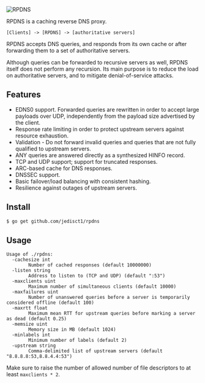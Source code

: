 ![RPDNS](https://raw.github.com/jedisct1/rpdns/master/rpdns.png)

RPDNS is a caching reverse DNS proxy.

```
[Clients] -> [RPDNS] -> [authoritative servers]
```

RPDNS accepts DNS queries, and responds from its own cache or after
forwarding them to a set of authoritative servers.

Although queries can be forwarded to recursive servers as well, RPDNS
itself does not perform any recursion. Its main purpose is to reduce
the load on authoritative servers, and to mitigate denial-of-service
attacks.

Features
--------

* EDNS0 support. Forwarded queries are rewritten in order to accept
large payloads over UDP, independently from the payload size
advertised by the client.
* Response rate limiting in order to protect upstream servers against
resource exhaustion.
* Validation - Do not forward invalid queries and queries that are not
fully qualified to upstream servers.
* ANY queries are answered directly as a synthesized HINFO record.
* TCP and UDP support; support for truncated responses.
* ARC-based cache for DNS responses.
* DNSSEC support.
* Basic failover/load balancing with consistent hashing.
* Resilience against outages of upstream servers.

Install
-------

```bash
$ go get github.com/jedisct1/rpdns
```

Usage
-----

```
Usage of ./rpdns:
  -cachesize int
        Number of cached responses (default 10000000)
  -listen string
        Address to listen to (TCP and UDP) (default ":53")
  -maxclients uint
        Maximum number of simultaneous clients (default 10000)
  -maxfailures uint
        Number of unanswered queries before a server is temporarily considered offline (default 100)
  -maxrtt float
        Maximum mean RTT for upstream queries before marking a server as dead (default 0.25)
  -memsize uint
        Memory size in MB (default 1024)
  -minlabels int
        Minimum number of labels (default 2)
  -upstream string
        Comma-delimited list of upstream servers (default "8.8.8.8:53,8.8.4.4:53")
```

Make sure to raise the number of allowed number of file descriptors to at least
`maxclients * 2`.
